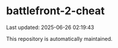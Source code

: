 # battlefront-2-cheat

Last updated: 2025-06-26 02:19:43

This repository is automatically maintained.
